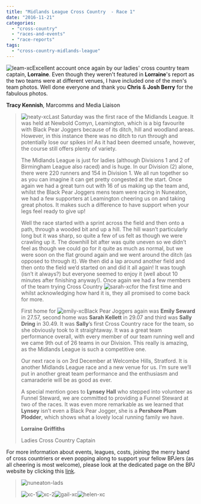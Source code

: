 ```yaml
---
title: "Midlands League Cross Country  - Race 1"
date: "2016-11-21"
categories: 
  - "cross-country"
  - "races-and-events"
  - "race-reports"
tags: 
  - "cross-country-midlands-league"
---
```


![leam-xc](https://bpj.org.uk/wp-content/uploads/2016/11/Leam-xc-1-795x530.jpg)Excellent account once again by our ladies' cross country team captain, **Lorraine**. Even though they weren't featured in **Lorraine**'s report as the two teams were at different venues, I have included one of the men's team photos. Well done everyone and thank you **Chris** & **Josh Berry** for the fabulous photos.

**Tracy Kennish**, Marcomms and Media Liaison

> ![neaty-xc](https://bpj.org.uk/wp-content/uploads/2016/11/Neaty-XC.jpg)Last Saturday was the first race of the Midlands League. It was held at Newbold Comyn, Leamington, which is a big favourite with Black Pear Joggers because of its ditch, hill and woodland areas. However, in this instance there was no ditch to run through and potentially lose our spikes in! As it had been deemed unsafe, however, the course still offers plenty of variety.
> 
> The Midlands League is just for ladies (although Divisions 1 and 2 of Birmingham League also raced) and is huge. In our Division (2) alone, there were 220 runners and 154 in Division 1. We all run together so as you can imagine it can get pretty congested at the start. Once again we had a great turn out with 16 of us making up the team and, whilst the Black Pear Joggers mens team were racing in Nuneaton, we had a few supporters at Leamington cheering us on and taking great photos. It makes such a difference to have support when your legs feel ready to give up!
> 
> Well the race started with a sprint across the field and then onto a path, through a wooded bit and up a hill. The hill wasn’t particularly long but it was sharp, so quite a few of us felt as though we were crawling up it. The downhill bit after was quite uneven so we didn’t feel as though we could go for it quite as much as normal, but we were soon on the flat ground again and we went around the ditch (as opposed to through it). We then did a lap around another field and then onto the field we’d started on and did it all again! It was tough (isn’t it always?) but everyone seemed to enjoy it (well about 10 minutes after finishing anyway!). Once again we had a few members of the team trying Cross Country ![sarah-xc](https://bpj.org.uk/wp-content/uploads/2016/11/Sarah-XC.jpg)for the first time and whilst acknowledging how hard it is, they all promised to come back for more.
> 
> First home for ![emily-xc](https://bpj.org.uk/wp-content/uploads/2016/11/Emily-XC-1.jpg)Black Pear Joggers again was **Emily Seward** in 27.57, second home was **Sarah Kellett** in 29.07 and third was **Sally Dring** in 30.49. It was **Sally**’s first Cross Country race for the team, so she obviously took to it straightaway. It was a great team performance overall, with every member of our team running well and we came 9th out of 26 teams in our Division. This really is amazing, as the Midlands League is such a competitive one.
> 
> Our next race is on 3rd December at Welcombe Hills, Stratford. It is another Midlands League race and a new venue for us. I’m sure we’ll put in another great team performance and the enthusiasm and camaraderie will be as good as ever.
> 
> A special mention goes to **Lynsey Hall** who stepped into volunteer as Funnel Steward, we are committed to providing a Funnel Steward at two of the races. It was even more remarkable as we learned that **Lynsey** isn’t even a Black Pear Jogger, she is a **Pershore Plum Plodder**, which shows what a lovely local running family we have.
> 
> **Lorraine Griffiths**
> 
> Ladies Cross Country Captain

For more information about events, leagues, costs, joining the merry band of cross countriers or even popping along to support your fellow BPJers (as all cheering is most welcome), please look at the dedicated page on the BPJ website by clicking this [link](https://bpj.org.uk/leagues/cross-country/).

> ![nuneaton-lads](https://bpj.org.uk/wp-content/uploads/2016/11/Nuneaton-lads-795x447.jpg)
> 
> ![xc-1](https://bpj.org.uk/wp-content/uploads/2016/11/XC-1-1.jpg)![xc-2](https://bpj.org.uk/wp-content/uploads/2016/11/XC-2.jpg)![gail-xc](https://bpj.org.uk/wp-content/uploads/2016/11/Gail-XC-2.jpg)![helen-xc](https://bpj.org.uk/wp-content/uploads/2016/11/Helen-XC.jpg)
